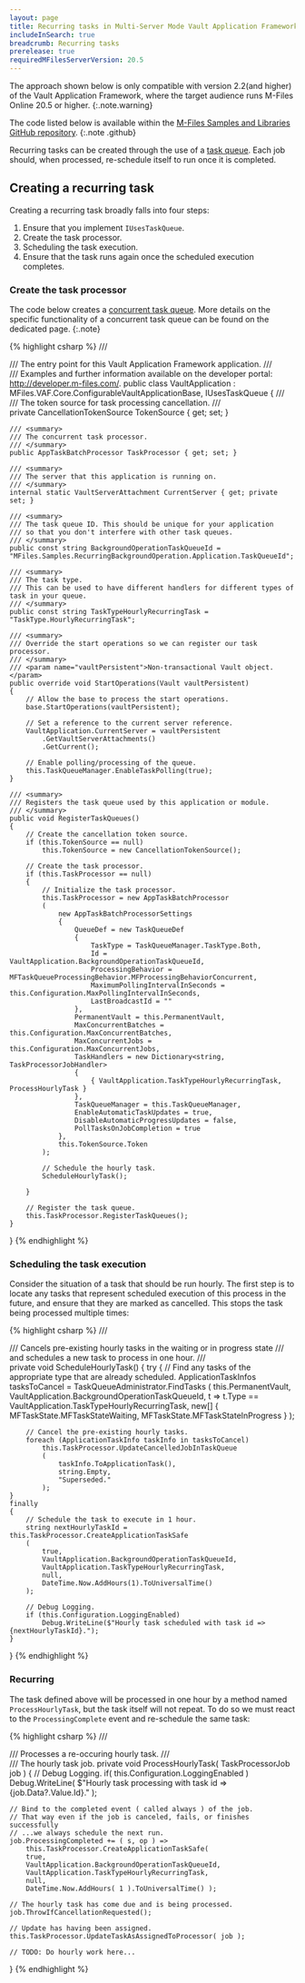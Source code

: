 ```yaml
---
layout: page
title: Recurring tasks in Multi-Server Mode Vault Application Framework applications
includeInSearch: true
breadcrumb: Recurring tasks
prerelease: true
requiredMFilesServerVersion: 20.5
---
```


The approach shown below is only compatible with version 2.2(and higher) of the Vault Application Framework, where the target audience runs M-Files Online 20.5 or higher.
{:.note.warning}

The code listed below is available within the [M-Files Samples and Libraries GitHub repository](#).
{:.note .github}

Recurring tasks can be created through the use of a [task queue](../Task-Queues).  Each job should, when processed, re-schedule itself to run once it is completed.

## Creating a recurring task

Creating a recurring task broadly falls into four steps:

1. Ensure that you implement `IUsesTaskQueue`.
2. Create the task processor.
3. Scheduling the task execution.
4. Ensure that the task runs again once the scheduled execution completes.

### Create the task processor

The code below creates a [concurrent task queue](../Task-Queues/Concurrent/).  More details on the specific functionality of a concurrent task queue can be found on the dedicated page.
{:.note}

{% highlight csharp %}
/// <summary>
/// The entry point for this Vault Application Framework application.
/// </summary>
/// <remarks>Examples and further information available on the developer portal: http://developer.m-files.com/. </remarks>
public class VaultApplication
	: MFiles.VAF.Core.ConfigurableVaultApplicationBase<Configuration>, IUsesTaskQueue
{
	/// <summary>
	/// The token source for task processing cancellation.
	/// </summary>
	private CancellationTokenSource TokenSource { get; set; }

	/// <summary>
	/// The concurrent task processor.
	/// </summary>
	public AppTaskBatchProcessor TaskProcessor { get; set; }

	/// <summary>
	/// The server that this application is running on.
	/// </summary>
	internal static VaultServerAttachment CurrentServer { get; private set; }

	/// <summary>
	/// The task queue ID. This should be unique for your application
	/// so that you don't interfere with other task queues.
	/// </summary>
	public const string BackgroundOperationTaskQueueId = "MFiles.Samples.RecurringBackgroundOperation.Application.TaskQueueId";
	
	/// <summary>
	/// The task type.
	/// This can be used to have different handlers for different types of task in your queue.
	/// </summary>
	public const string TaskTypeHourlyRecurringTask = "TaskType.HourlyRecurringTask";

	/// <summary>
	/// Override the start operations so we can register our task processor.
	/// </summary>
	/// <param name="vaultPersistent">Non-transactional Vault object.</param>
	public override void StartOperations(Vault vaultPersistent)
	{
		// Allow the base to process the start operations.
		base.StartOperations(vaultPersistent);

		// Set a reference to the current server reference.
		VaultApplication.CurrentServer = vaultPersistent
			.GetVaultServerAttachments()
			.GetCurrent();

		// Enable polling/processing of the queue.
		this.TaskQueueManager.EnableTaskPolling(true);
	}

	/// <summary>
	/// Registers the task queue used by this application or module.
	/// </summary>
	public void RegisterTaskQueues()
	{
		// Create the cancellation token source.
		if (this.TokenSource == null)
			this.TokenSource = new CancellationTokenSource();

		// Create the task processor.
		if (this.TaskProcessor == null)
		{
			// Initialize the task processor.
			this.TaskProcessor = new AppTaskBatchProcessor
			(
				new AppTaskBatchProcessorSettings
				{
					QueueDef = new TaskQueueDef
					{
						TaskType = TaskQueueManager.TaskType.Both,
						Id = VaultApplication.BackgroundOperationTaskQueueId,
						ProcessingBehavior = MFTaskQueueProcessingBehavior.MFProcessingBehaviorConcurrent,
						MaximumPollingIntervalInSeconds = this.Configuration.MaxPollingIntervalInSeconds,
						LastBroadcastId = ""
					},
					PermanentVault = this.PermanentVault,
					MaxConcurrentBatches = this.Configuration.MaxConcurrentBatches,
					MaxConcurrentJobs = this.Configuration.MaxConcurrentJobs,
					TaskHandlers = new Dictionary<string, TaskProcessorJobHandler>
					{
						{ VaultApplication.TaskTypeHourlyRecurringTask, ProcessHourlyTask }
					},
					TaskQueueManager = this.TaskQueueManager,
					EnableAutomaticTaskUpdates = true,
					DisableAutomaticProgressUpdates = false,
					PollTasksOnJobCompletion = true
				},
				this.TokenSource.Token
			);

			// Schedule the hourly task.
			ScheduleHourlyTask();

		}

		// Register the task queue.
		this.TaskProcessor.RegisterTaskQueues();
	}
}
{% endhighlight %}

### Scheduling the task execution

Consider the situation of a task that should be run hourly.  The first step is to locate any tasks that represent scheduled execution of this process in the future, and ensure that they are marked as cancelled.  This stops the task being processed multiple times:

{% highlight csharp %}
/// <summary>
/// Cancels pre-existing hourly tasks in the waiting or in progress state
/// and schedules a new task to process in one hour.
/// </summary>
private void ScheduleHourlyTask()
{
	try
	{
		// Find any tasks of the appropriate type that are already scheduled.
		ApplicationTaskInfos tasksToCancel = TaskQueueAdministrator.FindTasks
		(
			this.PermanentVault,
			VaultApplication.BackgroundOperationTaskQueueId,
			t => t.Type == VaultApplication.TaskTypeHourlyRecurringTask,
			new[] { MFTaskState.MFTaskStateWaiting, MFTaskState.MFTaskStateInProgress }
		);

		// Cancel the pre-existing hourly tasks.
		foreach (ApplicationTaskInfo taskInfo in tasksToCancel)
			this.TaskProcessor.UpdateCancelledJobInTaskQueue
			(
				taskInfo.ToApplicationTask(),
				string.Empty,
				"Superseded."
			);
	}
	finally
	{
		// Schedule the task to execute in 1 hour.
		string nextHourlyTaskId = this.TaskProcessor.CreateApplicationTaskSafe
		(
			true,
			VaultApplication.BackgroundOperationTaskQueueId,
			VaultApplication.TaskTypeHourlyRecurringTask,
			null,
			DateTime.Now.AddHours(1).ToUniversalTime()
		);

		// Debug Logging.
		if (this.Configuration.LoggingEnabled)
			Debug.WriteLine($"Hourly task scheduled with task id => {nextHourlyTaskId}.");
	}
}
{% endhighlight %}

### Recurring

The task defined above will be processed in one hour by a method named `ProcessHourlyTask`, but the task itself will not repeat.  To do so we must react to the `ProcessingComplete` event and re-schedule the same task:

{% highlight csharp %}
/// <summary>
/// Processes a re-occuring hourly task.
/// </summary>
/// <param name="job">The hourly task job.</param>
private void ProcessHourlyTask( TaskProcessorJob job )
{
	// Debug Logging.
	if( this.Configuration.LoggingEnabled )
		Debug.WriteLine( $"Hourly task processing with task id => {job.Data?.Value.Id}." );

	// Bind to the completed event ( called always ) of the job.
	// That way even if the job is canceled, fails, or finishes successfully
	// ...we always schedule the next run.
	job.ProcessingCompleted += ( s, op ) =>
		this.TaskProcessor.CreateApplicationTaskSafe(
		true,
		VaultApplication.BackgroundOperationTaskQueueId,
		VaultApplication.TaskTypeHourlyRecurringTask,
		null,
		DateTime.Now.AddHours( 1 ).ToUniversalTime() );

	// The hourly task has come due and is being processed.
	job.ThrowIfCancellationRequested();

	// Update has having been assigned.
	this.TaskProcessor.UpdateTaskAsAssignedToProcessor( job );

	// TODO: Do hourly work here...
}
{% endhighlight %}
